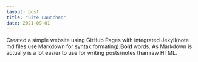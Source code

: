 ```yaml
---
layout: post
title: "Site Launched"
date: 2021-09-01
---
```


Created a simple website using GitHub Pages with integrated Jekyll(note md files use Markdown for syntax formating).**Bold** words. As Markdown is actually is a lot easier to use for writing posts/notes than raw HTML.
